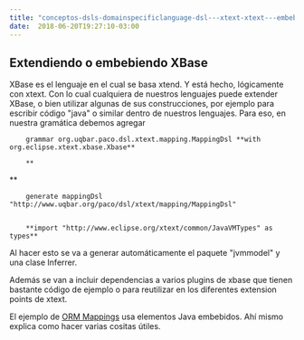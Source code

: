 ```yaml
---
title: "conceptos-dsls-domainspecificlanguage-dsl---xtext-xtext---embebiendo-xbase-en-nuestro-dsl"
date:  2018-06-20T19:27:10-03:00
---
```



## []()Extendiendo o embebiendo XBase

XBase es el lenguaje en el cual se basa xtend. Y está hecho, lógicamente con xtext. Con lo cual cualquiera de nuestros lenguajes puede extender XBase, o bien utilizar algunas de sus construcciones, por ejemplo para escribir código "java" o similar dentro de nuestros lenguajes.
Para eso, en nuestra gramática debemos agregar





        grammar org.uqbar.paco.dsl.xtext.mapping.MappingDsl **with org.eclipse.xtext.xbase.Xbase**

        **

**

        generate mappingDsl "http://www.uqbar.org/paco/dsl/xtext/mapping/MappingDsl"
        

        **import "http://www.eclipse.org/xtext/common/JavaVMTypes" as types**



Al hacer esto se va a generar automáticamente el paquete "jvmmodel" y una clase Inferrer.


Además se van a incluir dependencias a varios plugins de xbase que tienen bastante código de ejemplo o para reutilizar en los diferentes extension points de xtext.


El ejemplo de [ORM Mappings](conceptos-dsls-domainspecificlanguage-dsl---xtext-xtext-dsl---orm-mappings) usa elementos Java embebidos. Ahí mismo explica como hacer varias cositas útiles.